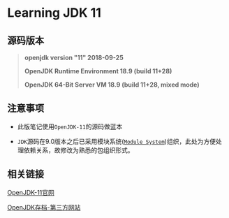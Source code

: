 # Learning JDK 11

## 源码版本

> **openjdk version "11" 2018-09-25**
>
> **OpenJDK Runtime Environment 18.9 (build 11+28)**
>
> **OpenJDK 64-Bit Server VM 18.9 (build 11+28, mixed mode)**


## 注意事项

* 此版笔记使用`OpenJDK-11`的源码做蓝本    

* `JDK`源码在9.0版本之后已采用模块系统([`Module System`](http://openjdk.java.net/projects/jigsaw/spec/sotms/))组织，此处为方便处理依赖关系，故修改为熟悉的包组织形式。    

## 相关链接

[OpenJDK-11官网](http://jdk.java.net/11/)    

[OpenJDK存档-第三方网站](https://adoptopenjdk.net/?variant=openjdk11&jvmVariant=hotspot)  
